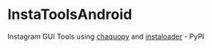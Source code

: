 # InstaToolsAndroid
 Instagram GUI Tools using [chaquopy](https://github.com/chaquo/chaquopy) and [instaloader](https://github.com/instaloader/instaloader) - PyPI
